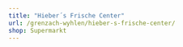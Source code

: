 ```yaml
---
title: "Hieber´s Frische Center"
url: /grenzach-wyhlen/hieber-s-frische-center/
shop: Supermarkt
---
```

